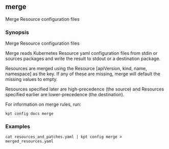 ## merge

Merge Resource configuration files

### Synopsis

Merge Resource configuration files

Merge reads Kubernetes Resource yaml configuration files from stdin or sources packages and write
the result to stdout or a destination package.

Resources are merged using the Resource [apiVersion, kind, name, namespace] as the key.  If any of
these are missing, merge will default the missing values to empty.

Resources specified later are high-precedence (the source) and Resources specified
earlier are lower-precedence (the destination).

For information on merge rules, run:

	kpt config docs merge

### Examples

    cat resources_and_patches.yaml | kpt config merge > merged_resources.yaml